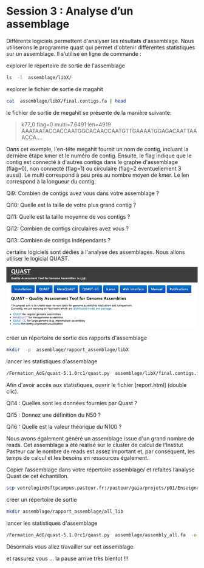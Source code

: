 # Session 3 : Analyse d’un assemblage

Différents logiciels permettent d'analyser les résultats d'assemblage. Nous utiliserons le programme quast qui permet d'obtenir différentes statistiques sur un assemblage. Il s’utilise en ligne de commande :

explorer le répertoire de sortie de l'assemblage

```sh
ls  -l  assemblage/libX/
```


explorer le fichier de sortie de magahit

```sh
cat  assemblage/libX/final.contigs.fa | head
```

le fichier de sortie de megahit se présente de la manière suivante:

>k77_0 flag=0 multi=7.6491 len=4919
AAATAATACCACCAATGGCACAACCAATGTTGAAAATGGAGACAATTAAACCA....

Dans cet exemple, l'en-tête megahit fournit un nom de contig, incluant la dernière étape kmer et le numéro de contig. Ensuite, le flag indique que le contig est connecté à d'autres contigs dans le graphe d'assemblage (flag=0), non connecté (flag=1) ou circulaire (flag=2 éventuellement 3 aussi). Le multi correspond à peu près au nombre moyen de kmer. Le len correspond à la longueur du contig.

Qi9: Combien de contigs avez vous dans votre assemblage ?

Qi10: Quelle est la taille de votre plus grand contig ?

Qi11: Quelle est la taille moyenne de vos contigs ?

Qi12: Combien de contigs circulaires avez vous ?

Qi13: Combien de contigs indépendants ?

certains logiciels sont dédiés à l'analyse des assemblages. Nous allons utiliser le logicial QUAST.

![Quast](docs/images/Quast.png)

créer un répertoire de sortie des rapports d'assemblage

```sh
mkdir  -p  assemblage/rapport_assemblage/libX
```

lancer les statistiques d'assemblage

```sh
/Formation_AdG/quast-5.1.0rc1/quast.py  assemblage/libX/final.contigs.fa  -o  assemblage/rapport_assemblage/libX/  >  log_files/quast_libX.log  2>&1 
```

Afin d'avoir accès aux statistiques, ouvrir le fichier [report.html] (double clic).

Qi14 : Quelles sont les données fournies par Quast ?

Qi15 : Donnez une définition du N50 ?

Qi16 : Quelle est la valeur théorique du N100 ?

Nous avons également généré un assemblage issue d'un grand nombre de reads. Cet assemblage a été réalisé sur le cluster de calcul de l'Institut Pasteur car le nombre de reads est assez important et, par conséquent, les temps de calcul et les besoins en ressources également.

Copier l’assemblage dans votre répertoire assemblage/ et refaites l’analyse Quast de cet échantillon.

```sh
scp votrelogin@sftpcampus.pasteur.fr:/pasteur/gaia/projets/p01/Enseignements/GAIA_ENSEIGNEMENTS/ANALYSE_DES_GENOMES_2021-2022/TP_Meta3C/assembly/assembly_all.fa assemblage/ 
``` 

créer un répertoire de sortie 
```sh
mkdir assemblage/rapport_assemblage/all_lib
```

lancer les statistiques d'assemblage
```sh
/Formation_AdG/quast-5.1.0rc1/quast.py  assemblage/assembly_all.fa  -o  assemblage/rapport_assemblage/all_lib  >  log_files/quast_all.log  2>&1
```

Désormais vous allez travailler sur cet assemblage.

et rassurez vous ... la pause arrive très bientot !!!
